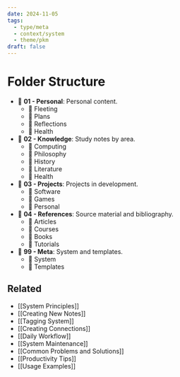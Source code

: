 ```yaml
---
date: 2024-11-05
tags:
  - type/meta
  - context/system
  - theme/pkm
draft: false
---
```


# Folder Structure
- 📁 **01 - Personal**: Personal content. 
	- 📁 Fleeting
	- 📁 Plans
	- 📁 Reflections
	- 📁 Health
- 📁 **02 - Knowledge**: Study notes by area. 
	- 📁 Computing
	- 📁 Philosophy
	- 📁 History
	- 📁 Literature
	- 📁 Health
- 📁 **03 - Projects**: Projects in development. 
	- 📁 Software
	- 📁 Games
	- 📁 Personal
- 📁 **04 - References**: Source material and bibliography.
	- 📁 Articles
	- 📁 Courses
	- 📁 Books
	- 📁 Tutorials
- 📁 **99 - Meta**: System and templates.
	- 📁 System
	- 📁 Templates

## Related
- [[System Principles]]
- [[Creating New Notes]]
- [[Tagging System]]
- [[Creating Connections]]
- [[Daily Workflow]]
- [[System Maintenance]]
- [[Common Problems and Solutions]]
- [[Productivity Tips]]
- [[Usage Examples]]